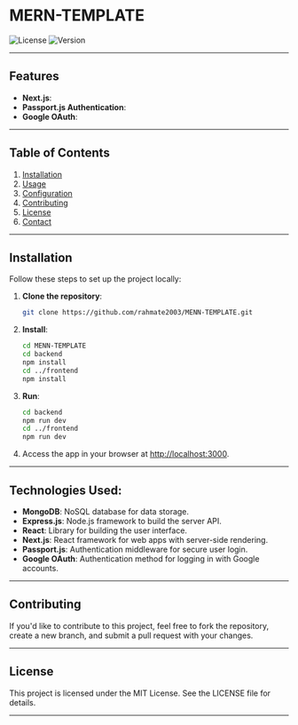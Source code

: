 # MERN-TEMPLATE

![License](https://img.shields.io/badge/license-MIT-blue.svg) <!-- Replace with your project's license -->
![Version](https://img.shields.io/badge/version-1.0.0-green.svg) <!-- Replace with your project's version -->

---

## Features

- **Next.js**:
- **Passport.js Authentication**: 
- **Google OAuth**:

---

## Table of Contents

1. [Installation](#installation)
2. [Usage](#usage)
3. [Configuration](#configuration)
4. [Contributing](#contributing)
5. [License](#license)
6. [Contact](#contact)

---

## Installation

Follow these steps to set up the project locally:

1. **Clone the repository**:
   ```bash
   git clone https://github.com/rahmate2003/MENN-TEMPLATE.git
   ```

2. **Install**:
   ```bash
   cd MENN-TEMPLATE
   cd backend
   npm install
   cd ../frontend
   npm install
   ```

3. **Run**:
   ```bash
   cd backend
   npm run dev
   cd ../frontend
   npm run dev
   ```

4. Access the app in your browser at [http://localhost:3000](http://localhost:3000).

---

## Technologies Used:
- **MongoDB**: NoSQL database for data storage.
- **Express.js**: Node.js framework to build the server API.
- **React**: Library for building the user interface.
- **Next.js**: React framework for web apps with server-side rendering.
- **Passport.js**: Authentication middleware for secure user login.
- **Google OAuth**: Authentication method for logging in with Google accounts.

---

## Contributing
If you'd like to contribute to this project, feel free to fork the repository, create a new branch, and submit a pull request with your changes.

---

## License

This project is licensed under the MIT License. See the LICENSE file for details.

---

